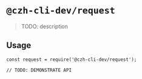 # `@czh-cli-dev/request`

> TODO: description

## Usage

```
const request = require('@czh-cli-dev/request');

// TODO: DEMONSTRATE API
```
